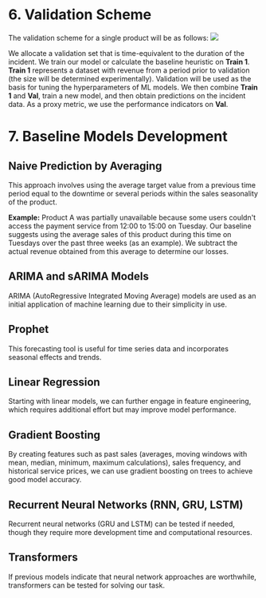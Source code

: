 # 6. Validation Scheme

The validation scheme for a single product will be as follows:
![](https://github.com/PsihAnalitik/Design_document/blob/kmo/%D0%A1%D0%BD%D0%B8%D0%BC%D0%BE%D0%BA%20%D1%8D%D0%BA%D1%80%D0%B0%D0%BD%D0%B0%202024-08-27%20%D0%B2%2016.12.01.png)

We allocate a validation set that is time-equivalent to the duration of the incident. We train our model or calculate the baseline heuristic on **Train 1**. **Train 1** represents a dataset with revenue from a period prior to validation (the size will be determined experimentally). Validation will be used as the basis for tuning the hyperparameters of ML models. We then combine **Train 1** and **Val**, train a new model, and then obtain predictions on the incident data. As a proxy metric, we use the performance indicators on **Val**.

# 7. Baseline Models Development

## Naive Prediction by Averaging

This approach involves using the average target value from a previous time period equal to the downtime or several periods within the sales seasonality of the product.

**Example:** Product A was partially unavailable because some users couldn't access the payment service from 12:00 to 15:00 on Tuesday. Our baseline suggests using the average sales of this product during this time on Tuesdays over the past three weeks (as an example). We subtract the actual revenue obtained from this average to determine our losses.

## ARIMA and sARIMA Models

ARIMA (AutoRegressive Integrated Moving Average) models are used as an initial application of machine learning due to their simplicity in use.

## Prophet

This forecasting tool is useful for time series data and incorporates seasonal effects and trends.

## Linear Regression

Starting with linear models, we can further engage in feature engineering, which requires additional effort but may improve model performance.

## Gradient Boosting

By creating features such as past sales (averages, moving windows with mean, median, minimum, maximum calculations), sales frequency, and historical service prices, we can use gradient boosting on trees to achieve good model accuracy.

## Recurrent Neural Networks (RNN, GRU, LSTM)

Recurrent neural networks (GRU and LSTM) can be tested if needed, though they require more development time and computational resources.

## Transformers

If previous models indicate that neural network approaches are worthwhile, transformers can be tested for solving our task.
